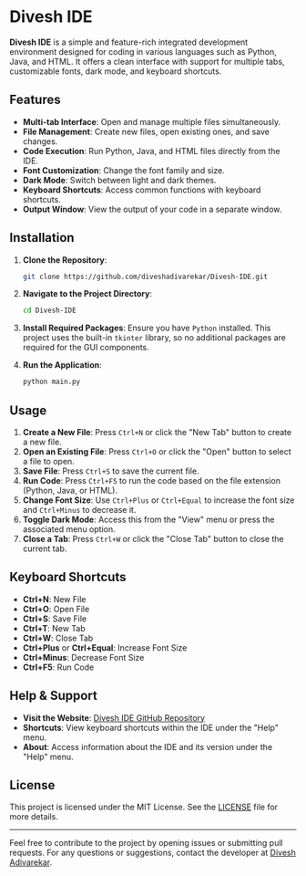 
# Divesh IDE

**Divesh IDE** is a simple and feature-rich integrated development environment designed for coding in various languages such as Python, Java, and HTML. It offers a clean interface with support for multiple tabs, customizable fonts, dark mode, and keyboard shortcuts.

## Features

- **Multi-tab Interface**: Open and manage multiple files simultaneously.
- **File Management**: Create new files, open existing ones, and save changes.
- **Code Execution**: Run Python, Java, and HTML files directly from the IDE.
- **Font Customization**: Change the font family and size.
- **Dark Mode**: Switch between light and dark themes.
- **Keyboard Shortcuts**: Access common functions with keyboard shortcuts.
- **Output Window**: View the output of your code in a separate window.

## Installation

1. **Clone the Repository**:
   ```bash
   git clone https://github.com/diveshadivarekar/Divesh-IDE.git
   ```

2. **Navigate to the Project Directory**:
   ```bash
   cd Divesh-IDE
   ```

3. **Install Required Packages**:
   Ensure you have `Python` installed. This project uses the built-in `tkinter` library, so no additional packages are required for the GUI components.

4. **Run the Application**:
   ```bash
   python main.py
   ```

## Usage

1. **Create a New File**: Press `Ctrl+N` or click the "New Tab" button to create a new file.
2. **Open an Existing File**: Press `Ctrl+O` or click the "Open" button to select a file to open.
3. **Save File**: Press `Ctrl+S` to save the current file.
4. **Run Code**: Press `Ctrl+F5` to run the code based on the file extension (Python, Java, or HTML).
5. **Change Font Size**: Use `Ctrl+Plus` or `Ctrl+Equal` to increase the font size and `Ctrl+Minus` to decrease it.
6. **Toggle Dark Mode**: Access this from the "View" menu or press the associated menu option.
7. **Close a Tab**: Press `Ctrl+W` or click the "Close Tab" button to close the current tab.

## Keyboard Shortcuts

- **Ctrl+N**: New File
- **Ctrl+O**: Open File
- **Ctrl+S**: Save File
- **Ctrl+T**: New Tab
- **Ctrl+W**: Close Tab
- **Ctrl+Plus** or **Ctrl+Equal**: Increase Font Size
- **Ctrl+Minus**: Decrease Font Size
- **Ctrl+F5**: Run Code

## Help & Support

- **Visit the Website**: [Divesh IDE GitHub Repository](https://github.com/diveshadivarekar/Divesh-IDE)
- **Shortcuts**: View keyboard shortcuts within the IDE under the "Help" menu.
- **About**: Access information about the IDE and its version under the "Help" menu.

## License

This project is licensed under the MIT License. See the [LICENSE](LICENSE) file for more details.

---

Feel free to contribute to the project by opening issues or submitting pull requests. For any questions or suggestions, contact the developer at [Divesh Adivarekar](https://diveshadivarekar.github.io/contact.html).
